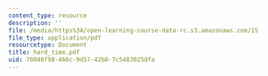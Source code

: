 ```yaml
---
content_type: resource
description: ''
file: /media/https%3A/open-learning-course-data-rc.s3.amazonaws.com/15-667-negotiation-and-conflict-management-spring-2001/70048f98466c9d5742b87c5483025dfa_hard_time.pdf
file_type: application/pdf
resourcetype: Document
title: hard_time.pdf
uid: 70048f98-466c-9d57-42b8-7c5483025dfa
---
```

